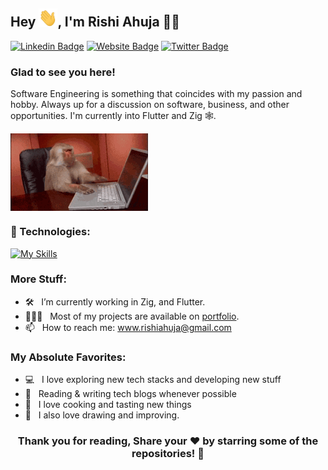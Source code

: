 ## Hey <img alt="Hi" src="./images/Hi.gif" width="30px" />, I'm Rishi Ahuja 👨‍💻

[![Linkedin Badge](https://img.shields.io/badge/-LinkedIn-0e76a8?style=flat-square&logo=Linkedin&logoColor=white)](https://www.linkedin.com/in/rishi-ahuja-b1a224310/)
[![Website Badge](https://img.shields.io/badge/Website-3b5998?style=flat-square&logo=google-chrome&logoColor=white)](https://rishia.in)
[![Twitter Badge](https://img.shields.io/badge/-Twitter-00acee?style=flat-square&logo=Twitter&logoColor=white)](https://twitter.com/Rishi2220)
  
### Glad to see you here! &nbsp;

Software Engineering is something that coincides with my passion and hobby. Always up for a discussion on software, business, and other opportunities. I'm currently into Flutter and Zig 🕸️.
  
<img align="center" alt="Coding Monkey" src="./images/coding.gif" /><br>

### 🔧 Technologies:
[![My Skills](https://skillicons.dev/icons?i=dart,flutter,firebase,androidstudio,c,cpp,py,html,css,js,nodejs,express,mongodb,cs,unity,py,bash,git,github,gradle,npm,postman,linux,md,arch,notion,obsidian,&theme=dark)](https://skillicons.dev)

### More Stuff:

- 🛠 &nbsp; I’m currently working in Zig, and Flutter.
- 👨🏻‍💻 &nbsp; Most of my projects are available on [portfolio](https://rishia.in).
- 📫 &nbsp; How to reach me: www.rishiahuja@gmail.com

### My Absolute Favorites:

- 💻 &nbsp; I love exploring new tech stacks and developing new stuff
- 📰 &nbsp; Reading & writing tech blogs whenever possible
- 🍕 &nbsp; I love cooking and tasting new things
- 🎨 &nbsp; I also love drawing and improving.

<div align="center">

### Thank you for reading, Share your ❤️ by starring some of the repositories! 🌟

</div>

